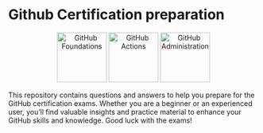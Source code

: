 # Github Certification preparation

<div align="center">
<img src="@romanrabodzei/romanrabodzei/blob/main/github-foundations.png" alt="GitHub Foundations" width="100" height="100">
<img src="@romanrabodzei/romanrabodzei/blob/main/github-actions.png" alt="GitHub Actions" width="100" height="100">
<img src="@romanrabodzei/romanrabodzei/blob/main/github-foundations.png" alt="GitHub Administration" width="100" height="100">
</div>

<p>
This repository contains questions and answers to help you prepare for the GitHub certification exams. Whether you are a beginner or an experienced user, you’ll find valuable insights and practice material to enhance your GitHub skills and knowledge. Good luck with the exams!
</p>
